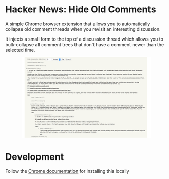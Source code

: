 # Hacker News: Hide Old Comments
A simple Chrome browser extension that allows you to automatically
collapse old comment threads when you revisit an interesting discussion.

It injects a small form to the top of a discussion thread which allows
you to bulk-collapse all comment trees that don't have a comment
newer than the selected time.

<p align="center">
  <img src="./example.png" title="HN-Hide-Old-Comments" width="80%"/>
</p>

# Development
Follow the
[Chrome documentation](https://developer.chrome.com/extensions/getstarted#unpacked)
for installing this locally
